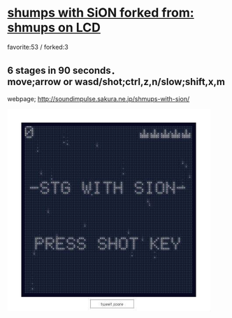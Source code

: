 # [shumps with SiON forked from: shmups on LCD](http://wonderfl.net/c/nQh1)

favorite:53 / forked:3

6 stages in 90 seconds．  
move;arrow or wasd/shot;ctrl,z,n/slow;shift,x,m  
--------------------------------------------------  
webpage; http://soundimpulse.sakura.ne.jp/shmups-with-sion/

![thumbnail](./thumbnail.jpg)